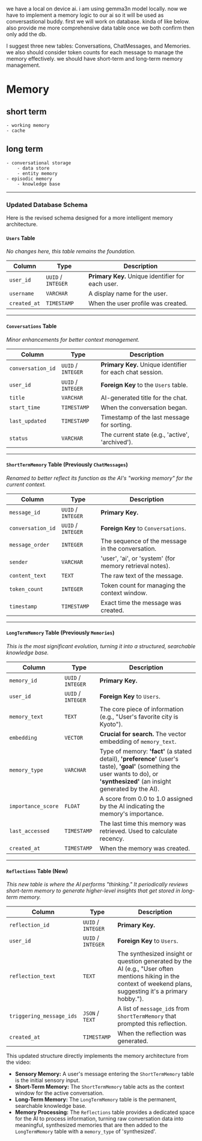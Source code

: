 we have a local on device ai. i am using gemma3n model locally. now we have to implement a memory logic 
to our ai so it will be used as conversastional buddy. first we will work on database. kinda of like 
below. also provide me more comprehensive data table once we both confirm then only add the db. 

I suggest three new tables: Conversations, ChatMessages, and Memories. we also should consider token counts for each message to manage the memory effectively. we should have short-term and long-term memory management.


# Memory 
## short term
    - working memory
    - cache
## long term
    - conversational storage
        - data store
        - entity memory
    - episodic memory
        - knowledge base




***

### Updated Database Schema

Here is the revised schema designed for a more intelligent memory architecture.

#### `Users` Table
*No changes here, this table remains the foundation.*

| Column | Type | Description |
| --- | --- | --- |
| `user_id` | `UUID` / `INTEGER` | **Primary Key.** Unique identifier for each user. |
| `username` | `VARCHAR` | A display name for the user. |
| `created_at` | `TIMESTAMP` | When the user profile was created. |

---

#### `Conversations` Table
*Minor enhancements for better context management.*

| Column | Type | Description |
| --- | --- | --- |
| `conversation_id` | `UUID` / `INTEGER` | **Primary Key.** Unique identifier for each chat session. |
| `user_id` | `UUID` / `INTEGER` | **Foreign Key** to the `Users` table. |
| `title` | `VARCHAR` | AI-generated title for the chat. |
| `start_time` | `TIMESTAMP` | When the conversation began. |
| `last_updated` | `TIMESTAMP` | Timestamp of the last message for sorting. |
| `status` | `VARCHAR` | The current state (e.g., 'active', 'archived'). |

---

#### `ShortTermMemory` Table (Previously `ChatMessages`)
*Renamed to better reflect its function as the AI's "working memory" for the current context.*

| Column | Type | Description |
| --- | --- | --- |
| `message_id` | `UUID` / `INTEGER` | **Primary Key.** |
| `conversation_id` | `UUID` / `INTEGER` | **Foreign Key** to `Conversations`. |
| `message_order` | `INTEGER` | The sequence of the message in the conversation. |
| `sender` | `VARCHAR` | 'user', 'ai', or 'system' (for memory retrieval notes). |
| `content_text` | `TEXT` | The raw text of the message. |
| `token_count` | `INTEGER` | Token count for managing the context window. |
| `timestamp` | `TIMESTAMP` | Exact time the message was created. |

---

#### `LongTermMemory` Table (Previously `Memories`)
*This is the most significant evolution, turning it into a structured, searchable knowledge base.*

| Column | Type | Description |
| --- | --- | --- |
| `memory_id` | `UUID` / `INTEGER` | **Primary Key.** |
| `user_id` | `UUID` / `INTEGER` | **Foreign Key** to `Users`. |
| `memory_text` | `TEXT` | The core piece of information (e.g., "User's favorite city is Kyoto"). |
| `embedding` | `VECTOR` | **Crucial for search.** The vector embedding of `memory_text`. |
| `memory_type` | `VARCHAR` | Type of memory: **'fact'** (a stated detail), **'preference'** (user's taste), **'goal'** (something the user wants to do), or **'synthesized'** (an insight generated by the AI). |
| `importance_score`| `FLOAT` | A score from 0.0 to 1.0 assigned by the AI indicating the memory's importance. |
| `last_accessed` | `TIMESTAMP` | The last time this memory was retrieved. Used to calculate recency. |
| `created_at` | `TIMESTAMP` | When the memory was created. |

---

#### `Reflections` Table (New)
*This new table is where the AI performs "thinking." It periodically reviews short-term memory to generate higher-level insights that get stored in long-term memory.*

| Column | Type | Description |
| --- | --- | --- |
| `reflection_id` | `UUID` / `INTEGER` | **Primary Key.** |
| `user_id` | `UUID` / `INTEGER` | **Foreign Key** to `Users`. |
| `reflection_text` | `TEXT` | The synthesized insight or question generated by the AI (e.g., "User often mentions hiking in the context of weekend plans, suggesting it's a primary hobby."). |
| `triggering_message_ids` | `JSON` / `TEXT` | A list of `message_id`s from `ShortTermMemory` that prompted this reflection. |
| `created_at` | `TIMESTAMP` | When the reflection was generated. |

This updated structure directly implements the memory architecture from the video:
-   **Sensory Memory:** A user's message entering the `ShortTermMemory` table is the initial sensory input.
-   **Short-Term Memory:** The `ShortTermMemory` table acts as the context window for the active conversation.
-   **Long-Term Memory:** The `LongTermMemory` table is the permanent, searchable knowledge base.
-   **Memory Processing:** The `Reflections` table provides a dedicated space for the AI to process information, turning raw conversation data into meaningful, synthesized memories that are then added to the `LongTermMemory` table with a `memory_type` of 'synthesized'.